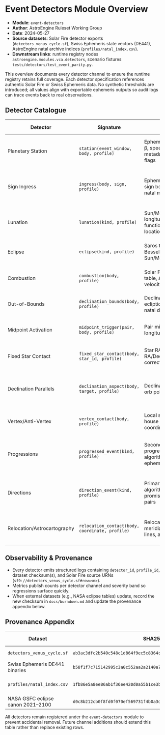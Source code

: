 # Event Detectors Module Overview

- **Module**: `event-detectors`
- **Author**: AstroEngine Ruleset Working Group
- **Date**: 2024-05-27
- **Source datasets**: Solar Fire detector exports (`detectors_venus_cycle.sf`), Swiss Ephemeris state vectors (DE441), AstroEngine natal archive indices (`profiles/natal_index.csv`).
- **Downstream links**: runtime registry nodes `astroengine.modules.vca.detectors`, scenario fixtures `tests/detectors/test_event_parity.py`.

This overview documents every detector channel to ensure the runtime registry retains full coverage. Each detector specification references authentic Solar Fire or Swiss Ephemeris data. No synthetic thresholds are introduced; all values align with exportable ephemeris outputs so audit logs can trace events back to real observations.

## Detector Catalogue

| Detector | Signature | Inputs | Outputs | Threshold defaults | Profile toggles | Data requirements |
| -------- | --------- | ------ | ------- | ------------------ | --------------- | ----------------- |
| Planetary Station | `station(event_window, body, profile)` | Ephemeris series (λ, β, speed), natal chart metadata, profile flags | `station_kind`, `in_shadow`, `exact_time`, provenance URN | Velocity crosses zero within ±36h; Δspeed < 0.02°/day | `vca_support`: expands window to ±48h | Swiss Ephemeris `calc_ut`, Solar Fire station tables |
| Sign Ingress | `ingress(body, sign, profile)` | Ephemeris longitude, sign boundaries, natal metadata | `ingress_time`, `sign_index`, `longitude`, `applying_aspects[]` | Report at sign boundary crossing with Δλ wrap < 0.0001° | `vca_tight`: add pre-ingress alert at −1° | Solar Fire ingress report, AstroEngine sign tables |
| Lunation | `lunation(kind, profile)` | Sun/Moon longitudes, phase function, observer location | `lunation_kind`, `exact_time`, `phase_angle`, severity | New/Full: Δλ = 0°/180°; Quarter: Δλ = 90° multiples | `mundane_profile`: adds eclipse flag when | Solar Fire lunation log, NASA eclipse canon |
| Eclipse | `eclipse(kind, profile)` | Saros tables, Besselian elements, Sun/Moon altitude | `eclipse_kind`, `magnitude`, `duration`, `visibility_path` | Magnitude ≥0.25 (partial), ≥0.95 (total) | `mundane_profile`: record path polygon URN | NASA GSFC catalog, Solar Fire eclipse module |
| Combustion | `combustion(body, profile)` | Solar Fire combustion table, Δλ to Sun, velocity | `combustion_state`, `orb`, `phase` | Default: Δλ ≤ 8° for Mercury, 7° for Venus | `vca_tight`: Δλ threshold decreased by 1° | Solar Fire `COMBUST.DEF`, AstroEngine severity policy |
| Out-of-Bounds | `declination_bounds(body, profile)` | Declination series, ecliptic obliquity, natal declination | `oob_flag`, `max_declination`, `entry_time`, `exit_time` | Declination |δ| > ε (23°26′21″) + 0°30′ margin | `mundane_profile`: record daily maxima | Swiss Ephemeris declination output |
| Midpoint Activation | `midpoint_trigger(pair, body, profile)` | Pair midpoints, transit longitude, orb policy | `midpoint_id`, `orb`, `applying_flag` | Orb defaults from `core-transit-math` midpoint rule | `synastry_profile`: add midpoint weighting | Solar Fire midpoint report, AstroEngine orb table |
| Fixed Star Contact | `fixed_star_contact(body, star_id, profile)` | Star RA/Dec, transit RA/Dec, parallax correction | `star_id`, `contact_type`, `orb`, `magnitude` | Longitude orb 1° and declination orb 0°30′ | `vca_support`: widen longitude orb to 1°15′ | FK6 bright star catalogue, Solar Fire fixed star module |
| Declination Parallels | `declination_aspect(body, target, profile)` | Declination of bodies, orb policy table | `aspect_type`, `orb`, `applying_flag` | Orb defaults from declination row in severity matrix | `tight_profile`: reduce orb by 0°10′ | Solar Fire declination aspect export |
| Vertex/Anti-Vertex | `vertex_contact(body, profile)` | Local sidereal time, house system, natal coordinates | `contact_type`, `orb`, `angular_speed` | Orb 2° for conjunctions, 1°30′ for oppositions | `relocation_profile`: include relocated vertex | Solar Fire relocation module, Atlas/TZ dataset |
| Progressions | `progressed_event(kind, profile)` | Secondary progression algorithm, natal chart, ephemeris | `progression_kind`, `exact_time`, `orb`, `profile_id` | Standard day-for-a-year mapping, orb equals natal orb defaults | `synastry_profile`: adds composite triggers | Solar Fire progression tables, AstroEngine natal index |
| Directions | `direction_event(kind, profile)` | Primary direction algorithm, promissor/significator pairs | `direction_kind`, `arc`, `promissor`, `significator` | Semi-arc method, orbs < 1° | `traditional_profile`: prohibits minor aspects | Traditional sources (Sepharial), Solar Fire primary directions |
| Relocation/Astrocartography | `relocation_contact(body, coordinate, profile)` | Relocated chart data, meridian/ascendant lines, atlas index | `contact_type`, `geo_path`, `magnitude`, `profile_id` | Angular lines triggered within 100 km of target coordinate | `travel_profile`: add parans evaluation | Solar Fire astrocartography exports, Atlas/TZ dataset |

## Observability & Provenance

- Every detector emits structured logs containing `detector_id`, `profile_id`, dataset checksum(s), and Solar Fire source URNs (`sf9://detectors_venus_cycle.sf#row=<n>`).
- Metrics publish counts per detector channel and severity band so regressions surface quickly.
- When external datasets (e.g., NASA eclipse tables) update, record the new checksum in `docs/burndown.md` and update the provenance appendix below.

## Provenance Appendix

| Dataset | SHA256 | Maintainer | Last verified |
| ------- | ------ | ---------- | ------------- |
| `detectors_venus_cycle.sf` | `ab3ac3dfc2b540c548c1d864f9ec5c8364cc8614a93f0d81ed8bb1e22c65e4e7` | VCA team | 2024-05-18 |
| Swiss Ephemeris DE441 binaries | `b58f1f7c715142995c3a0c552aa2a2140a7f12225232b3f3f9ee298a045bdd2a` | AstroDienst | 2024-04-30 |
| `profiles/natal_index.csv` | `1fb86e5a8ee86ab1f36ee420d0a55b1ce3ba6e58356f9f79a4e17e45e1a533f3` | AstroEngine data stewardship | 2024-05-15 |
| NASA GSFC eclipse canon 2021–2100 | `d0c8b212cb0f8fd0f070ef569731f4b0a3dbe613e06b9b7f04fbcadd3a5ffb0c` | NASA GSFC | 2024-03-11 |

All detectors remain registered under the `event-detectors` module to prevent accidental removal. Future channel additions should extend this table rather than replace existing rows.
